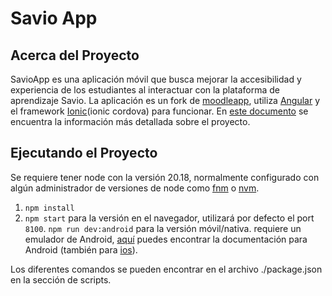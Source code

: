 # Savio App

## Acerca del Proyecto

SavioApp es una aplicación móvil que busca mejorar la accesibilidad y experiencia de los estudiantes al interactuar con la plataforma de aprendizaje Savio.
La aplicación es un fork de [moodleapp](https://moodledev.io/general/app), utiliza [Angular](https://angular.dev/) y el framework [Ionic](https://ionicframework.com/)(ionic cordova) para funcionar.
En [este documento]() se encuentra la información más detallada sobre el proyecto.

## Ejecutando el Proyecto

Se requiere tener node con la versión 20.18, normalmente configurado con algún administrador de versiones de node como [fnm](https://github.com/Schniz/fnm) o [nvm](https://github.com/nvm-sh/nvm).

1. `npm install`
2. `npm start` para la versión en el navegador, utilizará por defecto el port `8100`. `npm run dev:android` para la versión móvil/nativa. requiere un emulador de Android, [aquí](https://ionicframework.com/docs/developing/android) puedes encontrar la documentación para Android (también para [ios](https://ionicframework.com/docs/developing/ios)).

Los diferentes comandos se pueden encontrar en el archivo ./package.json en la sección de scripts.